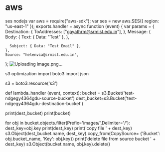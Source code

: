 # aws

ses nodejs
var aws = require("aws-sdk");
var ses = new aws.SES({ region: "us-east-1" });
exports.handler = async function (event) {
  var params = {
    Destination: {
      ToAddresses: ["gayathrm@srmist.edu.in"],
    },
    Message: {
      Body: {
        Text: { Data: "Test" },
      },

      Subject: { Data: "Test Email" },
    },
    Source: "helenvia@srmist.edu.in",
  };
![Uploading image.png…]()


s3 optimization
import boto3
import json

s3 = boto3.resource('s3')

def lambda_handler (event, context):
 bucket = s3.Bucket('test-ndgegy4364gdu-source-bucket')
 dest_bucket=s3.Bucket('test-ndgegy4364gdu-destination-bucket')

 print(dest_bucket)
 print(bucket)
 
 for obj in bucket.objects.filter(Prefix='images/',Delimiter='/'):
  dest_key=obj.key
  print(dest_key)
  print('copy file ' + dest_key)
  s3.Object(dest_bucket.name, dest_key).copy_from(CopySource= {'Bucket': obj.bucket_name, 'Key': obj.key})
  print('delete file from source bucket ' + dest_key)
  s3.Object(bucket.name, obj.key).delete()

